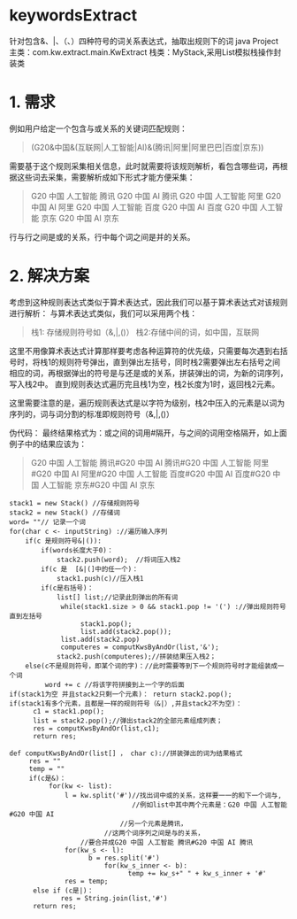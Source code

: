 # keywordsExtract
针对包含&amp;、|、（、）四种符号的词关系表达式，抽取出规则下的词
java Project
主类：com.kw.extract.main.KwExtract
栈类：MyStack,采用List模拟栈操作封装类

# 1. 需求
例如用户给定一个包含与或关系的关键词匹配规则：
> (G20&中国&(互联网|人工智能|AI)&(腾讯|阿里|阿里巴巴|百度|京东))

需要基于这个规则采集相关信息，此时就需要将该规则解析，看包含哪些词，再根据这些词去采集，需要解析成如下形式才能方便采集：
> G20 中国 人工智能 腾讯
G20 中国 AI 腾讯
G20 中国 人工智能 阿里
G20 中国 AI 阿里
G20 中国 人工智能 百度
G20 中国 AI 百度
G20 中国 人工智能 京东
G20 中国 AI 京东

行与行之间是或的关系，行中每个词之间是并的关系。

# 2. 解决方案
考虑到这种规则表达式类似于算术表达式，因此我们可以基于算术表达式对该规则进行解析：
与算术表达式类似，我们可以采用两个栈：
> 栈1: 存储规则符号如（&,|,()）
   栈2:存储中间的词，如中国，互联网

这里不用像算术表达式计算那样要考虑各种运算符的优先级，只需要每次遇到右括号时，将栈1的规则符号弹出，直到弹出左括号，同时栈2需要弹出左右括号之间相应的词，再根据弹出的符号是与还是或的关系，拼装弹出的词，为新的词序列，写入栈2中。
直到规则表达式遍历完且栈1为空，栈2长度为1时，返回栈2元素。

这里需要注意的是，遍历规则表达式是以字符为级别，栈2中压入的元素是以词为序列的，词与词分割的标准即规则符号（&,|,()）

伪代码：
最终结果格式为：或之间的词用#隔开，与之间的词用空格隔开，如上面例子中的结果应该为：
> G20 中国 人工智能 腾讯#G20 中国 AI 腾讯#G20 中国 人工智能 阿里#G20 中国 AI 阿里#G20 中国 人工智能 百度#G20 中国 AI 百度#G20 中国 人工智能 京东#G20 中国 AI 京东
```
stack1 = new Stack() //存储规则符号
stack2 = new Stack() //存储词
word= ""// 记录一个词
for(char c <- inputString) ://遍历输入序列
    if(c 是规则符号&|()):
        if(words长度大于0)：
            stack2.push(word);  //将词压入栈2
        if(c 是  [&|(]中的任一个)：
            stack1.push(c)//压入栈1
        if(c是右括号)：
            list[] list;//记录此刻弹出的所有词
             while(stack1.size > 0 && stack1.pop != '(') ://弹出规则符号直到左括号
                  stack1.pop();
                  list.add(stack2.pop());
             list.add(stack2.pop)
             computeres = computKwsByAndOr(list,'&');
            stack2.push(computeres);//拼装结果压入栈2；
    else(c不是规则符号，即某个词的字)：//此时需要等到下一个规则符号时才能组装成一个词   
         word += c //将该字符拼接到上一个字的后面 
if(stack1为空 并且stack2只剩一个元素)： return stack2.pop();
if(stack1有多个元素，且都是一样的规则符号（&|）,并且stack2不为空)：
      c1 = stack1.pop();
      list = stack2.pop();//弹出stack2的全部元素组成列表；
      res = computKwsByAndOr(list,c1);
      return res;

def computKwsByAndOr(list[] ， char c)://拼装弹出的词为结果格式
     res = ""
     temp = ""
     if(c是&)：
          for(kw <- list):
              l = kw.split('#')//找出词中或的关系，这样要一一的和下一个词与,
                               //例如list中其中两个元素是：G20 中国 人工智能#G20 中国 AI
                            //另一个元素是腾讯，
                        //这两个词序列之间是与的关系，
                  //要合并成G20 中国 人工智能 腾讯#G20 中国 AI 腾讯
              for(kw_s <- l):
                    b = res.split('#')
                        for(kw_s_inner <- b):
                              temp += kw_s+" " + kw_s_inner + '#'
              res = temp;
      else if (c是|)：
             res = String.join(list,'#')
      return res;

      
```




